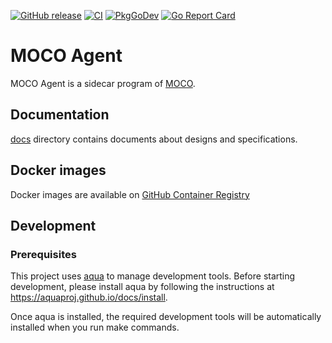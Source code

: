 [![GitHub release](https://img.shields.io/github/release/cybozu-go/moco-agent.svg?maxAge=60)][releases]
[![CI](https://github.com/cybozu-go/moco-agent/actions/workflows/ci.yaml/badge.svg)](https://github.com/cybozu-go/moco-agent/actions/workflows/ci.yaml)
[![PkgGoDev](https://pkg.go.dev/badge/github.com/cybozu-go/moco-agent?tab=overview)](https://pkg.go.dev/github.com/cybozu-go/moco-agent?tab=overview)
[![Go Report Card](https://goreportcard.com/badge/github.com/cybozu-go/moco-agent)](https://goreportcard.com/report/github.com/cybozu-go/moco-agent)

# MOCO Agent

MOCO Agent is a sidecar program of [MOCO][].

## Documentation

[docs](docs/) directory contains documents about designs and specifications.

## Docker images

Docker images are available on [GitHub Container Registry](https://github.com/orgs/cybozu-go/packages/container/package/moco-agent)

[releases]: https://github.com/cybozu-go/moco-agent/releases
[MOCO]: https://github.com/cybozu-go/moco

## Development

### Prerequisites

This project uses [aqua](https://aquaproj.github.io/) to manage development tools. Before starting development, please install aqua by following the instructions at https://aquaproj.github.io/docs/install.

Once aqua is installed, the required development tools will be automatically installed when you run make commands.
